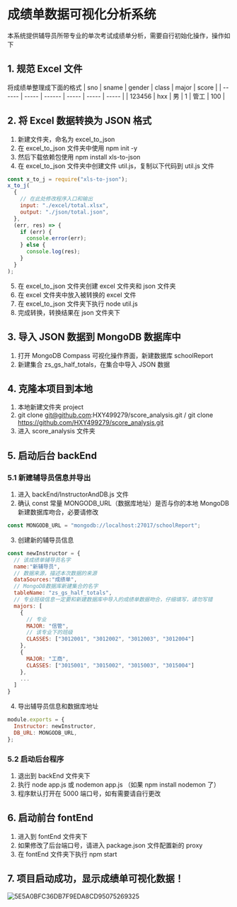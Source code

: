 # 成绩单数据可视化分析系统

本系统提供辅导员所带专业的单次考试成绩单分析，需要自行初始化操作，操作如下

## 1. 规范 Excel 文件

将成绩单整理成下面的格式
| sno | sname | gender | class | major | score |
| ------ | ----- | ------ | ----- | ----- | ----- |
| 123456 | hxx | 男 | 1 | 管工 | 100 |

## 2. 将 Excel 数据转换为 JSON 格式

1. 新建文件夹，命名为 excel_to_json
2. 在 excel_to_json 文件夹中使用 npm init -y
3. 然后下载依赖包使用 npm install xls-to-json
4. 在 excel_to_json 文件夹中创建文件 util.js，复制以下代码到 util.js 文件

```js
const x_to_j = require("xls-to-json");
x_to_j(
  {
    // 在此处修改程序入口和输出
    input: "./excel/total.xlsx",
    output: "./json/total.json",
  },
  (err, res) => {
    if (err) {
      console.error(err);
    } else {
      console.log(res);
    }
  }
);
```

5. 在 excel_to_json 文件夹创建 excel 文件夹和 json 文件夹
6. 在 excel 文件夹中放入被转换的 excel 文件
7. 在 excel_to_json 文件夹下执行 node util.js
8. 完成转换，转换结果在 json 文件夹下

## 3. 导入 JSON 数据到 MongoDB 数据库中

1. 打开 MongoDB Compass 可视化操作界面，新建数据库 schoolReport
2. 新建集合 zs_gs_half_totals，在集合中导入 JSON 数据

## 4. 克隆本项目到本地

1. 本地新建文件夹 project
2. git clone git@github.com:HXY499279/score_analysis.git / git clone https://github.com/HXY499279/score_analysis.git
3. 进入 score_analysis 文件夹

## 5. 启动后台 backEnd

### 5.1 新建辅导员信息并导出

1. 进入 backEnd/InstructorAndDB.js 文件
2. 确认 const 常量 MONGODB_URL（数据库地址）是否与你的本地 MongoDB 新建数据库吻合，必要请修改

```js
const MONGODB_URL = "mongodb://localhost:27017/schoolReport";
```

3. 创建新的辅导员信息

```js
const newInstructor = {
  // 该成绩单辅导员名字
  name:"新辅导员",
  // 数据来源，描述本次数据的来源
  dataSources:"成绩单",
  // MongoDB数据库新建集合的名字
  tableName: "zs_gs_half_totals",
  // 专业班级信息一定要和新建数据库中导入的成绩单数据吻合，仔细填写，请勿写错
  majors: [
    {
      // 专业
      MAJOR: "信管",
      // 该专业下的班级
      CLASSES: ["3012001", "3012002", "3012003", "3012004"]
    },
    {
      MAJOR: "工商",
      CLASSES: ["3015001", "3015002", "3015003", "3015004"]
    },
    ...
  ]
}
```

4. 导出辅导员信息和数据库地址

```js
module.exports = {
  Instructor: newInstructor,
  DB_URL: MONGODB_URL,
};
```

### 5.2 启动后台程序

1. 退出到 backEnd 文件夹下
2. 执行 node app.js 或 nodemon app.js （如果 npm install nodemon 了）
3. 程序默认打开在 5000 端口号，如有需要请自行更改

## 6. 启动前台 fontEnd

1. 进入到 fontEnd 文件夹下
2. 如果修改了后台端口号，请进入 package.json 文件配置新的 proxy
3. 在 fontEnd 文件夹下执行 npm start

## 7. 项目启动成功，显示成绩单可视化数据！
![5E5A0BFC36DB7F9EDA8CD95075269325](https://user-images.githubusercontent.com/74492791/144187974-084b64f8-d620-4991-ac74-92a9418eb86c.png)

